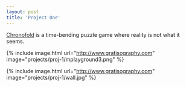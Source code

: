 ```yaml
---
layout: post
title: 'Project One'
---
```

[Chronofold](https://mitunayon.itch.io/chronofold) is a time-bending puzzle game where reality is not what it seems.

{% include image.html url="http://www.gratisography.com" image="projects/proj-1/mplayground3.png" %}

{% include image.html url="http://www.gratisography.com" image="projects/proj-1/wall.jpg" %}
